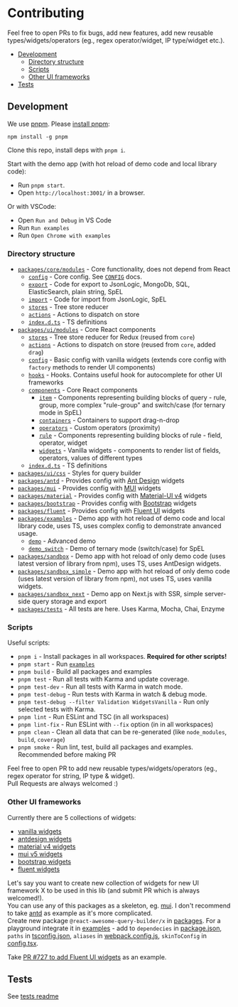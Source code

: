 # Contributing

Feel free to open PRs to fix bugs, add new features, add new reusable types/widgets/operators (eg., regex operator/widget, IP type/widget etc.).  

* [Development](#development)
  * [Directory structure](#directory-structure) 
  * [Scripts](#scripts)
  * [Other UI frameworks](#other-ui-frameworks)
* [Tests](#tests)


## Development

We use [pnpm](https://pnpm.io/). Please [install pnpm](https://pnpm.io/installation):
```
npm install -g pnpm
```
Clone this repo, install deps with `pnpm i`.

Start with the demo app (with hot reload of demo code and local library code):
- Run `pnpm start`. 
- Open `http://localhost:3001/` in a browser. 

Or with VSCode:
- Open `Run and Debug` in VS Code
- Run `Run examples`
- Run `Open Chrome with examples`


### Directory structure

- [`packages/core/modules`](/packages/core/modules) - Core functionality, does not depend from React
  - [`config`](/packages/core/modules/config) - Core config. See [`CONFIG`](/CONFIG.adoc) docs.
  - [`export`](/packages/core/modules/export) - Code for export to JsonLogic, MongoDb, SQL, ElasticSearch, plain string, SpEL
  - [`import`](/packages/core/modules/import) - Code for import from JsonLogic, SpEL
  - [`stores`](/packages/core/modules/stores) - Tree store reducer
  - [`actions`](/packages/core/modules/actions) - Actions to dispatch on store
  - [`index.d.ts`](/packages/core/modules/index.d.ts) - TS definitions
- [`packages/ui/modules`](/packages/ui/modules) - Core React components
  - [`stores`](/packages/ui/modules/stores) - Tree store reducer for Redux (reused from `core`)
  - [`actions`](/packages/ui/modules/actions) - Actions to dispatch on store (reused from `core`, added `drag`)
  - [`config`](/packages/ui/modules/config) - Basic config with vanilla widgets (extends core config with `factory` methods to render UI components)
  - [`hooks`](/packages/ui/modules/hooks) - Hooks. Contains useful hook for autocomplete for other UI frameworks
  - [`components`](/packages/ui/modules/components) - Core React components
    - [`item`](/packages/ui/modules/components/item) - Components representing building blocks of query - rule, group, more complex "rule-group" and switch/case (for ternary mode in SpEL)
    - [`containers`](/packages/ui/modules/components/containers) - Containers to support drag-n-drop
    - [`operators`](/packages/ui/modules/components/operators) - Custom operators (proximity)
    - [`rule`](/packages/ui/modules/components/rule) - Components representing building blocks of rule - field, operator, widget
    - [`widgets`](/packages/ui/modules/components/widgets) - Vanilla widgets - components to render list of fields, operators, values of different types
  - [`index.d.ts`](/packages/ui/modules/index.d.ts) - TS definitions
- [`packages/ui/css`](/packages/ui/css) - Styles for query builder
- [`packages/antd`](/packages/antd) - Provides config with [Ant Design](https://ant.design/) widgets
- [`packages/mui`](/packages/mui) - Provides config with [MUI](https://mui.com/) widgets
- [`packages/material`](/packages/material) - Provides config with [Material-UI v4](https://v4.mui.com/) widgets
- [`packages/bootstrap`](/packages/bootstrap) - Provides config with [Bootstrap](https://reactstrap.github.io/) widgets
- [`packages/fluent`](/packages/fluent) - Provides config with [Fluent UI](https://developer.microsoft.com/en-us/fluentui#/get-started/web) widgets
- [`packages/examples`](/packages/examples) - Demo app with hot reload of demo code and local library code, uses TS, uses complex config to demonstrate anvanced usage.
  - [`demo`](/packages/examples/demo) - Advanced demo
  - [`demo_switch`](/packages/examples/demo_switch) - Demo of ternary mode (switch/case) for SpEL
- [`packages/sandbox`](/packages/sandbox) - Demo app with hot reload of only demo code (uses latest version of library from npm), uses TS, uses AntDesign widgets.
- [`packages/sandbox_simple`](/packages/sandbox_simple) - Demo app with hot reload of only demo code (uses latest version of library from npm), not uses TS, uses vanilla widgets.
- [`packages/sandbox_next`](/packages/sandbox_next) - Demo app on Next.js with SSR, simple server-side query storage and export
- [`packages/tests`](/packages/tests) - All tests are here. Uses Karma, Mocha, Chai, Enzyme

### Scripts

Useful scripts:
- `pnpm i` - Install packages in all workspaces. **Required for other scripts!**
- `pnpm start` - Run [`examples`](/packages/examples)
- `pnpm build` - Build all packages and examples
- `pnpm test` - Run all tests with Karma and update coverage.
- `pnpm test-dev` - Run all tests with Karma in watch mode.
- `pnpm test-debug` - Run tests with Karma in watch & debug mode.
- `pnpm test-debug --filter Validation WidgetsVanilla` - Run only selected tests with Karma.
- `pnpm lint` - Run ESLint and TSC (in all workspaces)
- `pnpm lint-fix` - Run ESLint with `--fix` option (in in all workspaces)
- `pnpm clean` - Clean all data that can be re-generated (like `node_modules`, `build`, `coverage`)
- `pnpm smoke` - Run lint, test, build all packages and examples. Recommended before making PR

Feel free to open PR to add new reusable types/widgets/operators (eg., regex operator for string, IP type & widget).  
Pull Requests are always welcomed :)

### Other UI frameworks

Currently there are 5 collections of widgets:
- [vanilla widgets](/packages/ui/modules/components/widgets/vanilla)
- [antdesign widgets](/packages/antd)
- [material v4 widgets](/packages/material)
- [mui v5 widgets](/packages/mui)
- [bootstrap widgets](/packages/bootstrap)
- [fluent widgets](/packages/fluent)

Let's say you want to create new collection of widgets for new UI framework X to be used in this lib (and submit PR which is always welcomed!).  
You can use any of this packages as a skeleton, eg. [mui](/packages/mui). I don't recommend to take [antd](/packages/antd) as example as it's more complicated.  
Create new package `@react-awesome-query-builder/x` in [packages](/packages). 
For a playground integrate it in [examples](/packages/examples) - add to `dependecies` in [package.json](/packages/examples/package.json), `paths` in [tsconfig.json](/packages/examples/tsconfig.json), `aliases` in [webpack.config.js](/packages/examples/webpack.config.js), `skinToConfig` in [config.tsx](/packages/examples/demo/config.tsx).

Take [PR #727 to add Fluent UI widgets](https://github.com/ukrbublik/react-awesome-query-builder/pull/727) as an example.

## Tests

See [tests readme](/packages/tests)
